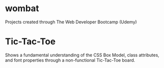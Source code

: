 # wombat
Projects created through The Web Developer Bootcamp (Udemy)

<h1> Tic-Tac-Toe </h1>
<p> Shows a fundamental understanding of the CSS Box Model, class attributes, and font properties through a non-functional Tic-Tac-Toe board. <p>
